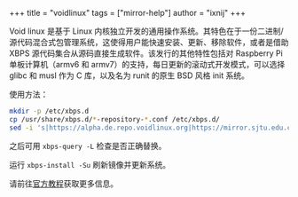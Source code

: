 +++
title = "voidlinux"
tags = ["mirror-help"]
author = "ixnij"
+++

Void linux 是基于 Linux 内核独立开发的通用操作系统。其特色在于一份二进制/源代码混合式包管理系统，这使得用户能快速安装、更新、移除软件，或者是借助 XBPS 源代码集合从源码直接生成软件。该发行的其他特性包括对 Raspberry Pi 单板计算机（armv6 和 armv7）的支持，每日更新的滚动式开发模式，可以选择 glibc 和 musl 作为 C 库，以及名为 runit 的原生 BSD 风格 init 系统。

使用方法：

```sh
mkdir -p /etc/xbps.d
cp /usr/share/xbps.d/*-repository-*.conf /etc/xbps.d/
sed -i 's|https://alpha.de.repo.voidlinux.org|https://mirror.sjtu.edu.cn/voidlinux|g' /etc/xbps.d/*-repository-*.conf
```

之后可用 `xbps-query -L` 检查是否正确替换。

运行 `xbps-install -Su` 刷新镜像并更新系统。

请前往[官方教程](https://docs.voidlinux.org/xbps/repositories/mirrors/changing.html)获取更多信息。
